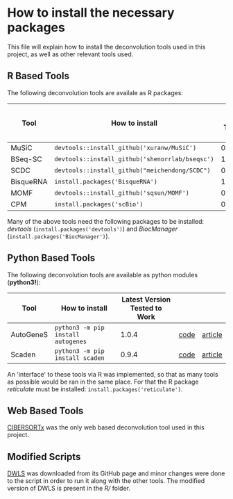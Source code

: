 # How to install the necessary packages

This file will explain how to install the deconvolution tools used in this project, as well as other relevant tools used.

## R Based Tools

The following deconvolution tools are availale as R packages:

| Tool      | How to install                                  | Latest Version Tested to Work |           |             |
| --------  | ----------------------------------------------- | ----------------------------- | --------- | ----------- |
| MuSiC     | `devtools::install_github('xuranw/MuSiC')`      | 0.1.1                         | [code](https://xuranw.github.io/MuSiC/index.html)  | [article](https://doi.org/10.1038/s41467-018-08023-x) |
| BSeq-SC   | `devtools::install_github('shenorrlab/bseqsc')` | 1.0                           | [code](https://shenorrlab.github.io/bseqsc/index.html)  | [article](https://doi.org/10.1016/j.cels.2016.08.011) |
| SCDC      | `devtools::install_github("meichendong/SCDC")`  | 0.0.0.9000                    | [code](https://meichendong.github.io/SCDC/index.html)  | [article](https://doi.org/10.1093/bib/bbz166) |
| BisqueRNA | `install.packages('BisqueRNA')`                 | 1.0.4                         | [code](https://github.com/cozygene/bisque)  | [article](https://doi.org/10.1038/s41467-020-15816-6) |
| MOMF      | `devtools::install_github('sqsun/MOMF')`        | 0.2.0                         | [code](https://github.com/sqsun/MOMF)  | [article](https://doi.org/10.3390/cells8101161) |
| CPM       | `install.packages('scBio')`                     | 0.1.6                         | [code](https://github.com/amitfrish/scBio)  | [article](https://doi.org/10.1038/s41592-019-0355-5) |

Many of the above tools need the following packages to be installed: *devtools* (`install.packages('devtools')`) and *BiocManager* (`install.packages('BiocManager')`).


## Python Based Tools

The following deconvolution tools are available as python modules (**python3!**):

| Tool      | How to install                     | Latest Version Tested to Work |           |             |
| --------  | ---------------------------------- | ----------------------------- | --------- | ----------- |
| AutoGeneS | `python3 -m pip install autogenes` | 1.0.4                         | [code](https://github.com/theislab/AutoGeneS)  | [article](https://doi.org/10.1101/2020.02.21.940650) |
| Scaden    | `python3 -m pip install scaden`    | 0.9.4                         | [code](https://github.com/KevinMenden/scaden)  | [article](https://doi.org/10.1126/sciadv.aba2619) |

An 'interface' to these tools via R was implemented, so that as many tools as possible would be ran in the same place. For that the R package *reticulate* must be installed: `install.packages('reticulate')`.

## Web Based Tools

[CIBERSORTx](https://cibersortx.stanford.edu) was the only web based deconvolution tool used in this project. 

## Modified Scripts

[DWLS](https://github.com/dtsoucas/DWLS) was downloaded from its GitHub page and minor changes were done to the script in order to run it along with the other tools. The modified version of DWLS is present in the *R/* folder.






